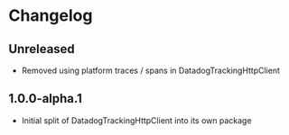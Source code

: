 # Changelog

## Unreleased

* Removed using platform traces / spans in DatadogTrackingHttpClient

## 1.0.0-alpha.1

* Initial split of DatadogTrackingHttpClient into its own package
